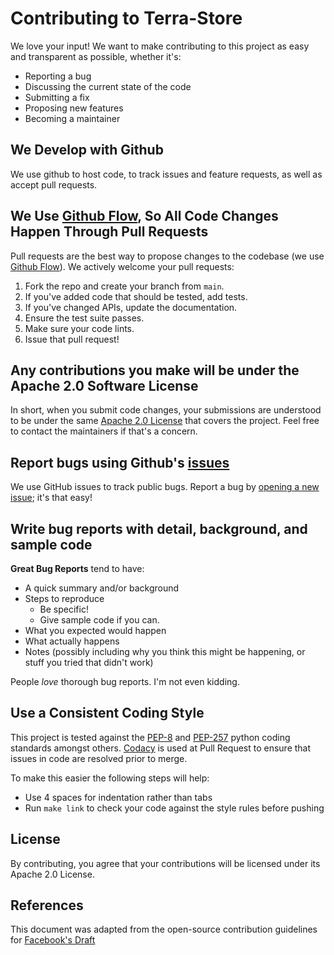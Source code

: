 # Contributing to Terra-Store

We love your input! We want to make contributing to this project as easy and transparent as possible, whether it's:

- Reporting a bug
- Discussing the current state of the code
- Submitting a fix
- Proposing new features
- Becoming a maintainer

## We Develop with Github

We use github to host code, to track issues and feature requests, as well as accept pull requests.

## We Use [Github Flow](https://guides.github.com/introduction/flow/index.html), So All Code Changes Happen Through Pull Requests

Pull requests are the best way to propose changes to the codebase (we use [Github Flow](https://guides.github.com/introduction/flow/index.html)). We actively welcome your pull requests:

1. Fork the repo and create your branch from `main`.
1. If you've added code that should be tested, add tests.
1. If you've changed APIs, update the documentation.
1. Ensure the test suite passes.
1. Make sure your code lints.
1. Issue that pull request!

## Any contributions you make will be under the Apache 2.0 Software License

In short, when you submit code changes, your submissions are understood to be under the same [Apache 2.0 License](https://choosealicense.com/licenses/apache-2.0/) that covers the project. Feel free to contact the maintainers if that's a concern.

## Report bugs using Github's [issues](https://github.com/terra-store/terra-store/issues)

We use GitHub issues to track public bugs. Report a bug by [opening a new issue](https://github.com/terra-store/terra-store/issues/new/choose); it's that easy!

## Write bug reports with detail, background, and sample code

**Great Bug Reports** tend to have:

- A quick summary and/or background
- Steps to reproduce
  - Be specific!
  - Give sample code if you can.
- What you expected would happen
- What actually happens
- Notes (possibly including why you think this might be happening, or stuff you tried that didn't work)

People *love* thorough bug reports. I'm not even kidding.

## Use a Consistent Coding Style

This project is tested against the [PEP-8](https://www.python.org/dev/peps/pep-0008/) and [PEP-257](https://www.python.org/dev/peps/pep-0257/) python coding standards amongst others.  [Codacy](https://app.codacy.com/gh/terra-store/terra-store/dashboard?branch=main) is used at Pull Request to ensure that issues in code are resolved prior to merge.

To make this easier the following steps will help:

- Use 4 spaces for indentation rather than tabs
- Run `make link` to check your code against the style rules before pushing

## License

By contributing, you agree that your contributions will be licensed under its Apache 2.0 License.

## References

This document was adapted from the open-source contribution guidelines for [Facebook's Draft](https://github.com/facebook/draft-js/blob/a9316a723f9e918afde44dea68b5f9f39b7d9b00/CONTRIBUTING.md)
